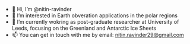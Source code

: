 - 👋 Hi, I’m @nitin-ravinder
- 👀 I’m interested in Earth obveration applications in the polar regions
- 🌱 I’m currently wokring as post-graduate researcher at University of Leeds, focusing on the Greenland and Antarctic Ice Sheets
- 📫 You can get in touch with me by email: nitin.ravinder29@gmail.com

<!---
nitin-ravinder/nitin-ravinder is a ✨ special ✨ repository because its `README.md` (this file) appears on your GitHub profile.
You can click the Preview link to take a look at your changes.
--->
